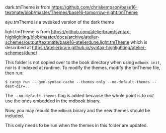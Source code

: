 dark.tmTheme is from https://github.com/chriskempson/base16-textmate/blob/master/Themes/base16-tomorrow-night.tmTheme

ayu.tmTheme is a tweaked version of the dark theme

light.tmTheme is from https://github.com/atelierbram/syntax-highlighting/blob/master/docs/archive/atelier-schemes/output/textmate/base16-atelierdune.light.tmTheme which is described at https://atelierbram.github.io/syntax-highlighting/atelier-schemes/dune/

This folder is not copied over to the book directory when using `mdbook init`, nor is it indexed at runtime. To modify the themes, modify the tmTheme file, then run:

```shell
$ cargo run -- gen-syntax-cache --themes-only --no-default-themes --dest-dir=..
```

The `--no-default-themes` flag is added because the whole point is to *not* use the ones embedded in the mdbook binary.

Now, you may rebuild the `mdbook` binary and the new themes should be included.

This only needs to be run when the themes in this folder are updated.
